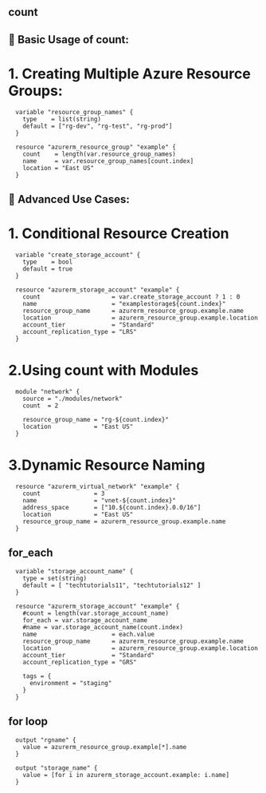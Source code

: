 ## count
## 🔧 Basic Usage of count:
 # 1. Creating Multiple Azure Resource Groups:
      variable "resource_group_names" {
        type    = list(string)
        default = ["rg-dev", "rg-test", "rg-prod"]
      }
      
      resource "azurerm_resource_group" "example" {
        count    = length(var.resource_group_names)
        name     = var.resource_group_names[count.index]
        location = "East US"
      }

## 🧠 Advanced Use Cases:
 # 1. Conditional Resource Creation
      variable "create_storage_account" {
        type    = bool
        default = true
      }
      
      resource "azurerm_storage_account" "example" {
        count                    = var.create_storage_account ? 1 : 0
        name                     = "examplestorage${count.index}"
        resource_group_name      = azurerm_resource_group.example.name
        location                 = azurerm_resource_group.example.location
        account_tier             = "Standard"
        account_replication_type = "LRS"
      }

 # 2.Using count with Modules
      module "network" {
        source = "./modules/network"
        count  = 2
      
        resource_group_name = "rg-${count.index}"
        location            = "East US"
      }

 # 3.Dynamic Resource Naming
      resource "azurerm_virtual_network" "example" {
        count               = 3
        name                = "vnet-${count.index}"
        address_space       = ["10.${count.index}.0.0/16"]
        location            = "East US"
        resource_group_name = azurerm_resource_group.example.name
      }

## for_each
      variable "storage_account_name" {
        type = set(string)
        default = [ "techtutorials11", "techtutorials12" ]
      }

      resource "azurerm_storage_account" "example" {
        #count = length(var.storage_account_name)
        for_each = var.storage_account_name
        #name = var.storage_account_name(count.index)
        name                     = each.value
        resource_group_name      = azurerm_resource_group.example.name
        location                 = azurerm_resource_group.example.location
        account_tier             = "Standard"
        account_replication_type = "GRS"
      
        tags = {
          environment = "staging"
        }
      }

## for loop
      output "rgname" {
        value = azurerm_resource_group.example[*].name
      }
      
      output "storage_name" {
        value = [for i in azurerm_storage_account.example: i.name]
      }
